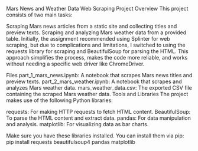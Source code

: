 Mars News and Weather Data Web Scraping Project
Overview
This project consists of two main tasks:

Scraping Mars news articles from a static site and collecting titles and preview texts.
Scraping and analyzing Mars weather data from a provided table.
Initially, the assignment recommended using Splinter for web scraping, but due to complications and limitations, I switched to using the requests library for scraping and BeautifulSoup for parsing the HTML. This approach simplifies the process, makes the code more reliable, and works without needing a specific web driver like ChromeDriver.

Files
part_1_mars_news.ipynb: A notebook that scrapes Mars news titles and preview texts.
part_2_mars_weather.ipynb: A notebook that scrapes and analyzes Mars weather data.
mars_weather_data.csv: The exported CSV file containing the scraped Mars weather data.
Tools and Libraries
The project makes use of the following Python libraries:

requests: For making HTTP requests to fetch HTML content.
BeautifulSoup: To parse the HTML content and extract data.
pandas: For data manipulation and analysis.
matplotlib: For visualizing data as bar charts.

Make sure you have these libraries installed. You can install them via pip: pip install requests beautifulsoup4 pandas matplotlib
